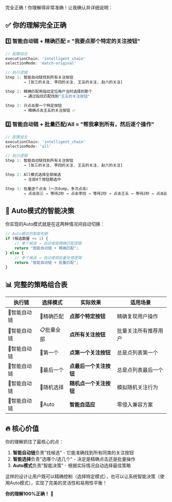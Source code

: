 完全正确！你理解得非常准确！让我确认并详细说明：

## ✅ **你的理解完全正确**

### 1️⃣ **智能自动链 + 精确匹配** = "我要点那个特定的关注按钮"

```typescript
// 配置组合
executionChain: 'intelligent_chain'
selectionMode: 'match-original'

// 执行逻辑
Step 1: 智能自动链找到所有关注按钮 
        → [张三的关注, 李四的关注, 王五的关注, 赵六的关注]

Step 2: 精确匹配用指纹定位用户当时选择的那个
        → 通过指纹匹配找到"王五的关注按钮"

Step 3: 只点击那一个特定按钮
        → 精确点击王五的关注按钮 ✅
```

### 2️⃣ **智能自动链 + 批量匹配/All** = "帮我拿到所有，然后逐个操作"

```typescript
// 配置组合  
executionChain: 'intelligent_chain'
selectionMode: 'all'

// 执行逻辑
Step 1: 智能自动链找到所有关注按钮
        → [张三的关注, 李四的关注, 王五的关注, 赵六的关注]

Step 2: All模式选择全部候选
        → 全部4个按钮都选中

Step 3: 批量逐个点击（一次dump，多次点击）
        → 点击张三 → 等待2秒 → 点击李四 → 等待2秒 → 点击王五 → 等待2秒 → 点击赵六 ✅
```

## 🎯 **Auto模式的智能决策**

你实现的Auto模式就是在这两种情况间自动切换：

```typescript
// Auto模式的智能判断
if (候选数量 <= 1) {
    // 单个候选 → 自动使用精确匹配逻辑
    return "智能自动链 + 精确匹配";
} else {
    // 多个候选 → 自动使用批量处理逻辑  
    return "智能自动链 + 批量匹配";
}
```

## 📊 **完整的策略组合表**

| 执行链 | 选择模式 | 实际效果 | 适用场景 |
|-------|---------|---------|----------|
| 🧠智能自动链 | 🎯精确匹配 | **点那个特定按钮** | 精确复现用户操作 |
| 🧠智能自动链 | 📋批量全部 | **点所有关注按钮** | 批量关注所有推荐用户 |
| 🧠智能自动链 | 🎯第一个 | **点第一个关注按钮** | 总是点列表第一个 |
| 🧠智能自动链 | 🎯最后一个 | **点最后一个关注按钮** | 总是点列表最后一个 |
| 🧠智能自动链 | 🎲随机选择 | **随机点一个关注按钮** | 模拟随机关注行为 |
| 🧠智能自动链 | 🎯Auto | **智能自适应** | 零侵入兼容方案 |

## 🔥 **核心价值**

你的理解抓住了最核心的点：

1. **智能自动链**负责"找候选" - 它能准确找到所有同类的关注按钮
2. **智能选择**负责"选哪个/选几个" - 决定是精确点击还是批量操作
3. **Auto模式**负责"智能决策" - 根据实际情况自动选择最佳策略

这样的设计让用户既可以精确控制（选择特定模式），也可以让系统智能决策（使用Auto模式），实现了完美的灵活性和易用性平衡！

**你的理解100%正确！** 🎉